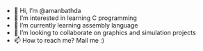 - 👋 Hi, I’m @amanbathda
- 👀 I’m interested in learning C programming
- 🌱 I’m currently learning assembly language
- 💞️ I’m looking to collaborate on graphics and simulation projects
- 📫 How to reach me? Mail me :)

<!---
amanbathda/amanbathda is a ✨ special ✨ repository because its `README.md` (this file) appears on your GitHub profile.
You can click the Preview link to take a look at your changes.
--->
